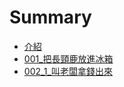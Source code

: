 # Summary

* [介紹](README.md)
* [001\_把長頸鹿放進冰箱](chapter1.md)
* [002\_1\_叫老闆拿錢出來](0021-jiao-lao-ban-na-qian-chu-lai.md)

